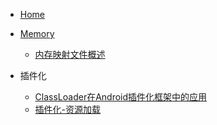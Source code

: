 * [Home](/)

* [Memory]() 
    * [内存映射文件概述](内存/内存映射文件概述.md)       


* 插件化
  * [ClassLoader在Android插件化框架中的应用](Plugin/ClassLoader.md)
  * [插件化-资源加载](Plugin/Resource.md)
